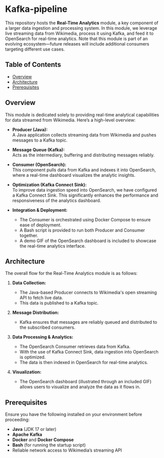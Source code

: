 # Kafka-pipeline

This repository hosts the **Real-Time Analytics** module, a key component of a larger data ingestion and processing system. In this module, we leverage live streaming data from Wikimedia, process it using Kafka, and feed it to OpenSearch for real-time analytics. Note that this module is part of an evolving ecosystem—future releases will include additional consumers targeting different use cases.

## Table of Contents

- [Overview](#overview)
- [Architecture](#architecture)
- [Prerequisites](#prerequisites)

## Overview

This module is dedicated solely to providing real-time analytical capabilities for data streamed from Wikimedia. Here’s a high-level overview:

- **Producer (Java):**  
  A Java application collects streaming data from Wikimedia and pushes messages to a Kafka topic.

- **Message Queue (Kafka):**  
  Acts as the intermediary, buffering and distributing messages reliably.

- **Consumer (OpenSearch):**  
  This component pulls data from Kafka and indexes it into OpenSearch, where a real-time dashboard visualizes the analytic insights.

- **Optimization (Kafka Connect Sink):**  
  To improve data ingestion speed into OpenSearch, we have configured a Kafka Connect Sink. This significantly enhances the performance and responsiveness of the analytics dashboard.

- **Integration & Deployment:**  
  - The Consumer is orchestrated using Docker Compose to ensure ease of deployment.
  - A Bash script is provided to run both Producer and Consumer together.
  - A demo GIF of the OpenSearch dashboard is included to showcase the real-time analytics interface.

## Architecture

The overall flow for the Real-Time Analytics module is as follows:

1. **Data Collection:**  
   - The Java-based Producer connects to Wikimedia's open streaming API to fetch live data.
   - This data is published to a Kafka topic.

2. **Message Distribution:**  
   - Kafka ensures that messages are reliably queued and distributed to the subscribed consumers.

3. **Data Processing & Analytics:**  
   - The OpenSearch Consumer retrieves data from Kafka.
   - With the use of Kafka Connect Sink, data ingestion into OpenSearch is optimized.
   - The data is then indexed in OpenSearch for real-time analytics.

4. **Visualization:**  
   - The OpenSearch dashboard (illustrated through an included GIF) allows users to visualize and analyze the data as it flows in.

## Prerequisites

Ensure you have the following installed on your environment before proceeding:

- **Java** (JDK 17 or later)
- **Apache Kafka**
- **Docker** and **Docker Compose**
- **Bash** (for running the startup script)
- Reliable network access to Wikimedia’s streaming API

